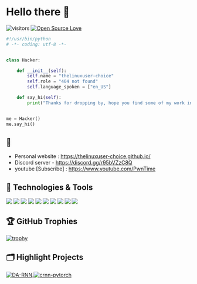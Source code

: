 # Hello there 👋

![visitors](https://visitor-badge.laobi.icu/badge?page_id=thelinuxuser-choice.thelinuxuser-choice)
[![Open Source Love](https://badges.frapsoft.com/os/v1/open-source.svg?v=102)](https://github.com/ellerbrock/open-source-badge/)


```python
#!/usr/bin/python
# -*- coding: utf-8 -*-


class Hacker:

    def __init__(self):
        self.name = "thelinuxuser-choice"
        self.role = "404 not found"
        self.language_spoken = ["en_US"]

    def say_hi(self):
        print("Thanks for dropping by, hope you find some of my work interesting.")


me = Hacker()
me.say_hi()
```

## 📝 

- Personal website : https://thelinuxuser-choice.github.io/
- Discord server -   https://discord.gg/r95bVZzC8Q
- youtube [Subscribe] : https://www.youtube.com/PwnTime


## 🔧 Technologies & Tools

![](https://img.shields.io/badge/OS-Linux-informational?style=flat&logo=linux&logoColor=white&color=6aa6f8)
![](https://img.shields.io/badge/Editor-VS_Code-informational?style=flat&logo=visual-studio-code&logoColor=white&color=6aa6f8)
![](https://img.shields.io/badge/Code-Python-informational?style=flat&logo=python&logoColor=white&color=6aa6f8)
![](https://img.shields.io/badge/Code-JavaScript-informational?style=flat&logo=javascript&logoColor=white&color=6aa6f8)
![](https://img.shields.io/badge/Code-Golang-informational?style=flat&logo=go&logoColor=white&color=6aa6f8)
![](https://img.shields.io/badge/Code-React-informational?style=flat&logo=react&logoColor=white&color=6aa6f8)
![](https://img.shields.io/badge/Shell-Bash-informational?style=flat&logo=gnu-bash&logoColor=white&color=6aa6f8)
![](https://img.shields.io/badge/Tools-PostgreSQL-informational?style=flat&logo=postgresql&logoColor=white&color=6aa6f8)
![](https://img.shields.io/badge/Tools-Docker-informational?style=flat&logo=docker&logoColor=white&color=6aa6f8)
![](https://img.shields.io/badge/Tools-Kubernetes-informational?style=flat&logo=kubernetes&logoColor=white&color=6aa6f8)


<!-- ## &#x1f4c8; GitHub Stats

<a href="https://github.com/thelinuxuser-choice/thelinuxuser-choice/">
  <img align="center" src="https://github-readme-stats.vercel.app/api/top-langs/?username=thelinuxuser-choice&hide=c%2B%2B,c,matlab,assembly&title_color=6aa6f8&text_color=8a919a&icon_color=6aa6f8&bg_color=22272e" alt="thelinuxuser-choice's GitHub Stats" />
</a>

<a href="https://github.com/thelinuxuser-choice/thelinuxuser-choice">
  <img align="center" src="https://github-readme-stats.vercel.app/api?username=thelinuxuser-choice&show_icons=true&line_height=27&count_private=true&title_color=6aa6f8&text_color=8a919a&icon_color=6aa6f8&bg_color=22272e" alt="thelinuxuser-choice's GitHub Stats" />
</a> -->

## 🏆 GitHub Trophies

[![trophy](https://github-profile-trophy.vercel.app/?username=zhenye-na&theme=nord&column=7)](https://github.com/ryo-ma/github-profile-trophy)


## 🗂️ Highlight Projects

<a href="https://github.com/thelinuxuser-choice/AnonCracker">
  <img align="center" src="https://github-readme-stats.vercel.app/api/pin/?username=thelinuxuser-choice&repo=AnonCracker&show_icons=true&line_height=27&title_color=6aa6f8&text_color=8a919a&icon_color=6aa6f8&bg_color=22272e" alt="DA-RNN" />
</a>

<a href="https://github.com/thelinuxuser-choice/tankigen">
  <img align="center" src="https://github-readme-stats.vercel.app/api/pin/?username=thelinuxuser-choice&repo=tankigen&show_icons=true&line_height=27&title_color=6aa6f8&text_color=8a919a&icon_color=6aa6f8&bg_color=22272e" alt="crnn-pytorch" />
</a>

<!-- ## 👨‍💻 This week, I spent my time on:

[![thelinuxuser-choice's wakatime stats](https://github-readme-stats.vercel.app/api/wakatime?username=thelinuxuser-choice&line_height=27&title_color=6aa6f8&text_color=8a919a&icon_color=6aa6f8&bg_color=22272e)](https://github.com/anuraghazra/github-readme-stats) -->
